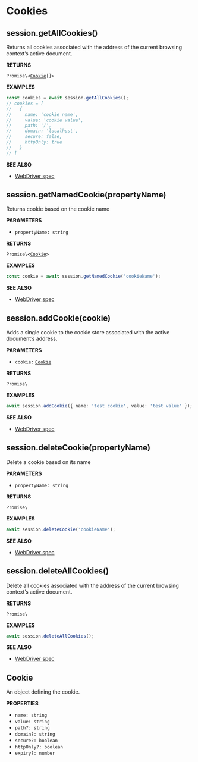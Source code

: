 # Cookies

## session.getAllCookies\(\)

Returns all cookies associated with the address of the current browsing context’s active document.

**RETURNS**

`Promise\<`[`Cookie`](cookies.md#cookie)`[]>`

**EXAMPLES**

```typescript
const cookies = await session.getAllCookies();
// cookies = [
//   {
//     name: 'cookie name',
//     value: 'cookie value',
//     path: '/',
//     domain: 'localhost',
//     secure: false,
//     httpOnly: true
//   }
// ]
```

**SEE ALSO**

* [WebDriver spec](https://www.w3.org/TR/webdriver/#get-all-cookies)

## session.getNamedCookie\(propertyName\)

Returns cookie based on the cookie name

**PARAMETERS**

* `propertyName: string`

**RETURNS**

`Promise\<`[`Cookie`](cookies.md#cookie)`>`

**EXAMPLES**

```typescript
const cookie = await session.getNamedCookie('cookieName');
```

**SEE ALSO**

* [WebDriver spec](https://www.w3.org/TR/webdriver/#get-named-cookie)

## session.addCookie\(cookie\)

Adds a single cookie to the cookie store associated with the active document’s address.

**PARAMETERS**

* `cookie:` [`Cookie`](cookies.md#cookie)

**RETURNS**

`Promise\`

**EXAMPLES**

```typescript
await session.addCookie({ name: 'test cookie', value: 'test value' });
```

**SEE ALSO**

* [WebDriver spec](https://www.w3.org/TR/webdriver/#add-cookie)

## session.deleteCookie\(propertyName\)

Delete a cookie based on its name

**PARAMETERS**

* `propertyName: string`

**RETURNS**

`Promise\`

**EXAMPLES**

```typescript
await session.deleteCookie('cookieName');
```

**SEE ALSO**

* [WebDriver spec](https://www.w3.org/TR/webdriver/#delete-cookie)

## session.deleteAllCookies\(\)

Delete all cookies associated with the address of the current browsing context’s active document.

**RETURNS**

`Promise\`

**EXAMPLES**

```typescript
await session.deleteAllCookies();
```

**SEE ALSO**

* [WebDriver spec](https://www.w3.org/TR/webdriver/#delete-all-cookies)

## Cookie

An object defining the cookie.

**PROPERTIES**

* `name: string`
* `value: string`
* `path?: string`
* `domain?: string`
* `secure?: boolean`
* `httpOnly?: boolean`
* `expiry?: number`

